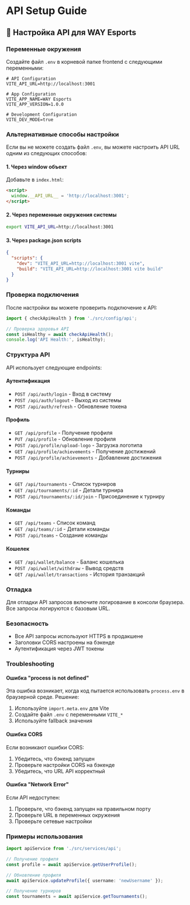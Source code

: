 # API Setup Guide

## 🚀 Настройка API для WAY Esports

### Переменные окружения

Создайте файл `.env` в корневой папке frontend с следующими переменными:

```env
# API Configuration
VITE_API_URL=http://localhost:3001

# App Configuration
VITE_APP_NAME=WAY Esports
VITE_APP_VERSION=1.0.0

# Development Configuration
VITE_DEV_MODE=true
```

### Альтернативные способы настройки

Если вы не можете создать файл `.env`, вы можете настроить API URL одним из следующих способов:

#### 1. Через window объект
Добавьте в `index.html`:
```html
<script>
  window.__API_URL__ = 'http://localhost:3001';
</script>
```

#### 2. Через переменные окружения системы
```bash
export VITE_API_URL=http://localhost:3001
```

#### 3. Через package.json scripts
```json
{
  "scripts": {
    "dev": "VITE_API_URL=http://localhost:3001 vite",
    "build": "VITE_API_URL=http://localhost:3001 vite build"
  }
}
```

### Проверка подключения

После настройки вы можете проверить подключение к API:

```typescript
import { checkApiHealth } from './src/config/api';

// Проверка здоровья API
const isHealthy = await checkApiHealth();
console.log('API Health:', isHealthy);
```

### Структура API

API использует следующие endpoints:

#### Аутентификация
- `POST /api/auth/login` - Вход в систему
- `POST /api/auth/logout` - Выход из системы
- `POST /api/auth/refresh` - Обновление токена

#### Профиль
- `GET /api/profile` - Получение профиля
- `PUT /api/profile` - Обновление профиля
- `POST /api/profile/upload-logo` - Загрузка логотипа
- `GET /api/profile/achievements` - Получение достижений
- `POST /api/profile/achievements` - Добавление достижения

#### Турниры
- `GET /api/tournaments` - Список турниров
- `GET /api/tournaments/:id` - Детали турнира
- `POST /api/tournaments/:id/join` - Присоединение к турниру

#### Команды
- `GET /api/teams` - Список команд
- `GET /api/teams/:id` - Детали команды
- `POST /api/teams` - Создание команды

#### Кошелек
- `GET /api/wallet/balance` - Баланс кошелька
- `POST /api/wallet/withdraw` - Вывод средств
- `GET /api/wallet/transactions` - История транзакций

### Отладка

Для отладки API запросов включите логирование в консоли браузера. Все запросы логируются с базовым URL.

### Безопасность

- Все API запросы используют HTTPS в продакшене
- Заголовки CORS настроены на бэкенде
- Аутентификация через JWT токены

### Troubleshooting

#### Ошибка "process is not defined"
Эта ошибка возникает, когда код пытается использовать `process.env` в браузерной среде. Решение:

1. Используйте `import.meta.env` для Vite
2. Создайте файл `.env` с переменными `VITE_*`
3. Используйте fallback значения

#### Ошибка CORS
Если возникают ошибки CORS:

1. Убедитесь, что бэкенд запущен
2. Проверьте настройки CORS на бэкенде
3. Убедитесь, что URL API корректный

#### Ошибка "Network Error"
Если API недоступен:

1. Проверьте, что бэкенд запущен на правильном порту
2. Проверьте URL в переменных окружения
3. Проверьте сетевые настройки

### Примеры использования

```typescript
import apiService from './src/services/api';

// Получение профиля
const profile = await apiService.getUserProfile();

// Обновление профиля
await apiService.updateProfile({ username: 'newUsername' });

// Получение турниров
const tournaments = await apiService.getTournaments();
``` 